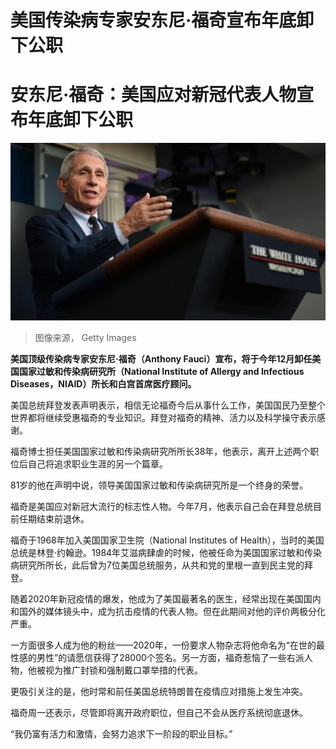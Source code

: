 # 美国传染病专家安东尼·福奇宣布年底卸下公职

#  安东尼·福奇：美国应对新冠代表人物宣布年底卸下公职


![Anthony Fauci](_126409344_60ec2071-9280-4c6c-8c58-917a00660c11.jpg)

> 图像来源，  Getty Images

**美国顶级传染病专家安东尼·福奇（Anthony Fauci）宣布，将于今年12月卸任美国国家过敏和传染病研究所（National Institute of Allergy and Infectious Diseases，NIAID）所长和白宫首席医疗顾问。**

美国总统拜登发表声明表示，相信无论福奇今后从事什么工作，美国国民乃至整个世界都将继续受惠福奇的专业知识。拜登对福奇的精神、活力以及科学操守表示感谢。

福奇博士担任美国国家过敏和传染病研究所所长38年，他表示，离开上述两个职位后自己将追求职业生涯的另一个篇章。

81岁的他在声明中说，领导美国国家过敏和传染病研究所是一个终身的荣誉。

福奇是美国应对新冠大流行的标志性人物。今年7月，他表示自己会在拜登总统目前任期结束前退休。

福奇于1968年加入美国国家卫生院（National Institutes of Health），当时的美国总统是林登·约翰逊。1984年艾滋病肆虐的时候，他被任命为美国国家过敏和传染病研究所所长，此后曾为7位美国总统服务，从共和党的里根一直到民主党的拜登。

随着2020年新冠疫情的爆发，他成为了美国最著名的医生，经常出现在美国国内和国外的媒体镜头中，成为抗击疫情的代表人物。但在此期间对他的评价两极分化严重。

一方面很多人成为他的粉丝——2020年，一份要求人物杂志将他命名为“在世的最性感的男性”的请愿信获得了28000个签名。另一方面，福奇惹恼了一些右派人物，他被视为推广封锁和强制戴口罩举措的代表。

更吸引关注的是，他时常和前任美国总统特朗普在疫情应对措施上发生冲突。

福奇周一还表示，尽管即将离开政府职位，但自己不会从医疗系统彻底退休。

“我仍富有活力和激情，会努力追求下一阶段的职业目标。”



